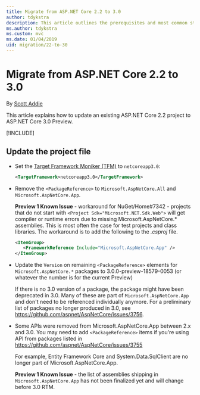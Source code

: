 ```yaml
---
title: Migrate from ASP.NET Core 2.2 to 3.0
author: tdykstra
description: This article outlines the prerequisites and most common steps for migrating an ASP.NET Core 2.2 project to ASP.NET Core 3.0.
ms.author: tdykstra
ms.custom: mvc
ms.date: 01/04/2019
uid: migration/22-to-30
---
```

# Migrate from ASP.NET Core 2.2 to 3.0

By [Scott Addie](https://github.com/scottaddie)

This article explains how to update an existing ASP.NET Core 2.2 project to ASP.NET Core 3.0 Preview.

[!INCLUDE[](~/includes/net-core-prereqs-all-3.0.md)]

## Update the project file

* Set the [Target Framework Moniker (TFM)](/dotnet/standard/frameworks#referring-to-frameworks) to `netcoreapp3.0`:

  ```xml
  <TargetFramework>netcoreapp3.0</TargetFramework>
  ```

* Remove the `<PackageReference>` to `Microsoft.AspNetCore.All` and `Microsoft.AspNetCore.App`.

  **Preview 1 Known Issue** - workaround for NuGet/Home#7342 - projects that do not start with `<Project Sdk="Microsoft.NET.Sdk.Web">` will get compiler or runtime errors due to missing Microsoft.AspNetCore.* assemblies. This is most often the case for test projects and class libraries. The workaround is to add the following to the *.csproj* file.

  ```xml
  <ItemGroup>
     <FrameworkReference Include="Microsoft.AspNetCore.App" />
  </ItemGroup>
  ```

* Update the `Version` on remaining `<PackageReference>` elements for `Microsoft.AspNetCore.*` packages to 3.0.0-preview-18579-0053 (or whatever the number is for the current Preview)

  If there is no 3.0 version of a package, the package might have been deprecated in 3.0. Many of these are part of `Microsoft.AspNetCore.App` and don't need to be referenced individually anymore. For a preliminary list of packages no longer produced in 3.0, see https://github.com/aspnet/AspNetCore/issues/3756.

* Some APIs were removed from Microsoft.AspNetCore.App between 2.x and 3.0. You may need to add `<PackageReference>` items if you're using API from packages listed in https://github.com/aspnet/AspNetCore/issues/3755

  For example, Entity Framework Core and System.Data.SqlClient are no longer part of Microsoft.AspNetCore.App.

  **Preview 1 Known Issue** - the list of assemblies shipping in `Microsoft.AspNetCore.App` has not been finalized yet and will change before 3.0 RTM.

